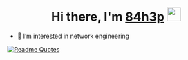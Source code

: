 <h1 align="center">Hi there, I'm <a href="https://home.sincereness.ru/" target="_blank">84h3p</a> <img src="https://github.com/blackcater/blackcater/raw/main/images/Hi.gif" height="32"/></h1> </h1>

  - 👀 I’m interested in network engineering

[![Readme Quotes](https://quotes-github-readme.vercel.app/api?type=horizontal&theme=dark)](https://github.com/piyushsuthar/github-readme-quotes)

<!---
84h3p/84h3p is a ✨ special ✨ repository because its `README.md` (this file) appears on your GitHub profile.
You can click the Preview link to take a look at your changes.
--->
